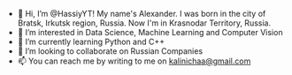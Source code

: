 - 👋 Hi, I’m @HassiyYT! My name's Alexander. I was born in the city of Bratsk, Irkutsk region, Russia. Now I'm in Krasnodar Territory, Russia.
- 👀 I’m interested in Data Science, Machine Learning and Computer Vision
- 🌱 I’m currently learning Python and C++
- 💞️ I’m looking to collaborate on Russian Companies
- 📫 You can reach me by writing to me on kalinichaa@gmail.com

<!---
HassiyYT/HassiyYT is a ✨ special ✨ repository because its `README.md` (this file) appears on your GitHub profile.
You can click the Preview link to take a look at your changes.
--->
